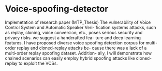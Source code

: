 # Voice-spoofing-detector
Implemetation of research paper (MTP_Thesis)
The vulnerability of Voice Control System and Automatic Speaker Veri-
fication systems attacks, such as replay, cloning, voice conversion, etc.,
poses serious security and privacy risks. we suggest a handcrafted fea-
ture and deep learning features. I have proposed diverse voice spoofing
detection corpus for multi-order replay and cloned-replay attacks be-
cause there was a lack of a multi-order replay spoofing dataset. Addition-
ally, I will demonstrate how chained scenarios can easily employ hybrid
spoofing attacks like cloned-replay to exploit the VCSs.
